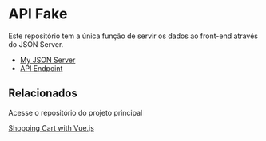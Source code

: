 
# API Fake

Este repositório tem a única função de servir os dados ao front-end através do JSON Server.



 - [My JSON Server](https://my-json-server.typicode.com/)
 - [API Endpoint](https://my-json-server.typicode.com/rafaeelricco/api-json-server/db)



## Relacionados

Acesse o repositório do projeto principal

[Shopping Cart with Vue.js](https://github.com/rafaeelricco/shopping-cart-vuejs)

